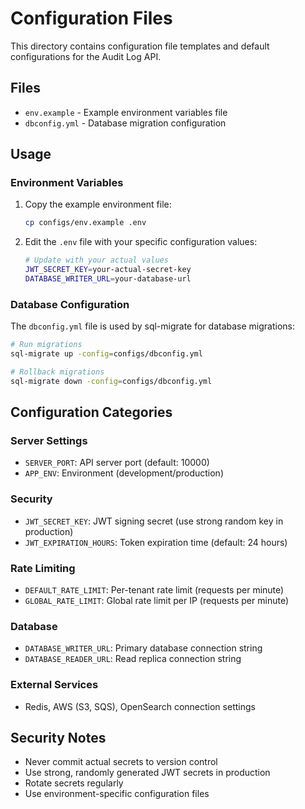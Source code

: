 # Configuration Files

This directory contains configuration file templates and default configurations for the Audit Log API.

## Files

- `env.example` - Example environment variables file
- `dbconfig.yml` - Database migration configuration

## Usage

### Environment Variables

1. Copy the example environment file:
   ```bash
   cp configs/env.example .env
   ```

2. Edit the `.env` file with your specific configuration values:
   ```bash
   # Update with your actual values
   JWT_SECRET_KEY=your-actual-secret-key
   DATABASE_WRITER_URL=your-database-url
   ```

### Database Configuration

The `dbconfig.yml` file is used by sql-migrate for database migrations:

```bash
# Run migrations
sql-migrate up -config=configs/dbconfig.yml

# Rollback migrations  
sql-migrate down -config=configs/dbconfig.yml
```

## Configuration Categories

### Server Settings
- `SERVER_PORT`: API server port (default: 10000)
- `APP_ENV`: Environment (development/production)

### Security
- `JWT_SECRET_KEY`: JWT signing secret (use strong random key in production)
- `JWT_EXPIRATION_HOURS`: Token expiration time (default: 24 hours)

### Rate Limiting
- `DEFAULT_RATE_LIMIT`: Per-tenant rate limit (requests per minute)
- `GLOBAL_RATE_LIMIT`: Global rate limit per IP (requests per minute)

### Database
- `DATABASE_WRITER_URL`: Primary database connection string
- `DATABASE_READER_URL`: Read replica connection string

### External Services
- Redis, AWS (S3, SQS), OpenSearch connection settings

## Security Notes

- Never commit actual secrets to version control
- Use strong, randomly generated JWT secrets in production
- Rotate secrets regularly
- Use environment-specific configuration files
